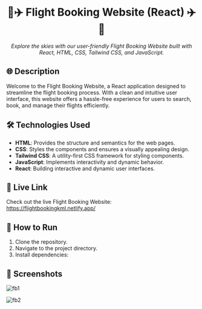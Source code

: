 <h1 align="center">
   🛫✈️ Flight Booking Website (React) ✈️🛬
</h1>

<p align="center">
  <em>Explore the skies with our user-friendly Flight Booking Website built with React, HTML, CSS, Tailwind CSS, and JavaScript.</em>
</p>

## 🌐 Description

Welcome to the Flight Booking Website, a React application designed to streamline the flight booking process. With a clean and intuitive user interface, this website offers a hassle-free experience for users to search, book, and manage their flights efficiently.

## 🛠️ Technologies Used

- **HTML**: Provides the structure and semantics for the web pages.
- **CSS**: Styles the components and ensures a visually appealing design.
- **Tailwind CSS**: A utility-first CSS framework for styling components.
- **JavaScript**: Implements interactivity and dynamic behavior.
- **React**: Building interactive and dynamic user interfaces.


## 🚀 Live Link

Check out the live Flight Booking Website: https://flightbookingkml.netlify.app/

## 🏃 How to Run

1. Clone the repository.
2. Navigate to the project directory.
3. Install dependencies:   

## 🌟 Screenshots
![fb1](https://github.com/Kamu08/Flight-Booking-Website/assets/87929852/7a189bf1-fbef-4ef3-b0a9-66834261937d)


![fb2](https://github.com/Kamu08/Flight-Booking-Website/assets/87929852/87a85482-1acf-44ce-9d1d-8f6097183ffe)
